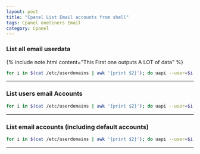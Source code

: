 ```yaml
---
layout: post
title: "Cpanel List Email accounts from shell"
tags: Cpanel oneliners Email
category: Cpanel
---
```


### List all email userdata

{% include note.html content="This First one outputs A LOT of data" %}

```bash
for i in $(cat /etc/userdomains | awk '{print $2}'); do uapi --user=$i Email list_pops 2>/dev/null ; done | less
```
---

### List users email Accounts

```bash
for i in $(cat /etc/userdomains | awk '{print $2}'); do uapi --user=$i Email list_pops 2>/dev/null | grep email | awk '{print $2}'| grep @; done
```
---

### List email accounts (including default accounts)

```bash
for i in $(cat /etc/userdomains | awk '{print $2}'); do uapi --user=$i Email list_pops 2>/dev/null | grep email | awk '{print $2}'; done
```
---
